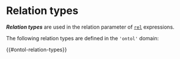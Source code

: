 # Relation types

***Relation types*** are used in the relation parameter of [`rel`](rel.md) expressions.

The following relation types are defined in the `'ontol'` domain:

{{#ontol-relation-types}}
